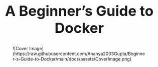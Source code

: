 <h1 style=font-size:45px align='center'>A Beginner’s Guide to Docker</h1>
<figure markdown>
  ![Cover Image](https://raw.githubusercontent.com/Ananya2003Gupta/Beginner-s-Guide-to-Docker/main/docs/assets/CoverImage.png)
</figure>



